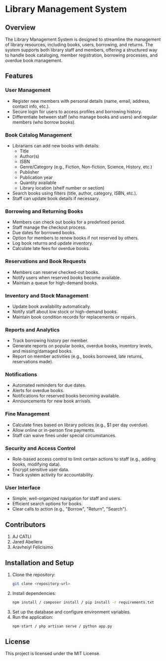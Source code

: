 # Library Management System

## Overview
The Library Management System is designed to streamline the management of library resources, including books, users, borrowing, and returns. The system supports both library staff and members, offering a structured way to handle book cataloging, member registration, borrowing processes, and overdue book management.

## Features

### User Management
- Register new members with personal details (name, email, address, contact info, etc.).
- Secure login for users to access profiles and borrowing history.
- Differentiate between staff (who manage books and users) and regular members (who borrow books).

### Book Catalog Management
- Librarians can add new books with details:
  - Title
  - Author(s)
  - ISBN
  - Genre/Category (e.g., Fiction, Non-fiction, Science, History, etc.)
  - Publisher
  - Publication year
  - Quantity available
  - Library location (shelf number or section)
- Search books using filters (title, author, category, ISBN, etc.).
- Staff can update book details if necessary.

### Borrowing and Returning Books
- Members can check out books for a predefined period.
- Staff manage the checkout process.
- Due dates for borrowed books.
- Option for members to renew books if not reserved by others.
- Log book returns and update inventory.
- Calculate late fees for overdue books.

### Reservations and Book Requests
- Members can reserve checked-out books.
- Notify users when reserved books become available.
- Maintain a queue for high-demand books.

### Inventory and Stock Management
- Update book availability automatically.
- Notify staff about low stock or high-demand books.
- Maintain book condition records for replacements or repairs.

### Reports and Analytics
- Track borrowing history per member.
- Generate reports on popular books, overdue books, inventory levels, and missing/damaged books.
- Report on member activities (e.g., books borrowed, late returns, reservations made).

### Notifications
- Automated reminders for due dates.
- Alerts for overdue books.
- Notifications for reserved books becoming available.
- Announcements for new book arrivals.

### Fine Management
- Calculate fines based on library policies (e.g., $1 per day overdue).
- Allow online or in-person fine payments.
- Staff can waive fines under special circumstances.

### Security and Access Control
- Role-based access control to limit certain actions to staff (e.g., adding books, modifying data).
- Encrypt sensitive user data.
- Track system activity for accountability.

### User Interface
- Simple, well-organized navigation for staff and users.
- Efficient search options for books.
- Clear calls to action (e.g., "Borrow", "Return", "Search").

## Contributors
1. AJ CATLI
2. Jared Abellera
3. Aravheiyl Felicisimo

## Installation and Setup
1. Clone the repository:
   ```sh
   git clone <repository-url>
   ```
2. Install dependencies:
   ```sh
   npm install / composer install / pip install -r requirements.txt
   ```
3. Set up the database and configure environment variables.
4. Run the application:
   ```sh
   npm start / php artisan serve / python app.py
   ```

## License
This project is licensed under the MIT License.